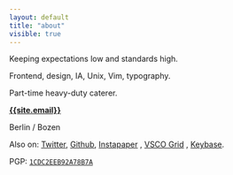 ```yaml
---
layout: default
title: "about"
visible: true
---
```


Keeping expectations low and standards high.

Frontend, design, IA, Unix, Vim, typography.

Part-time heavy-duty caterer.

**[{{site.email}}](mailto:{{site.email}})** 

Berlin / Bozen

Also on: [Twitter](https://twitter.com/__zool), [Github](https://github.com/mrzool "Github"), [Instapaper](https://www.instapaper.com/p/__zool "Instapaper") , [VSCO Grid](https://mrzool.vsco.co "Grid") , [Keybase](https://keybase.io/zool "Keybase").

PGP: [`1CDC2EEB92A78B7A`](https://keybase.io/zool/key.asc)
